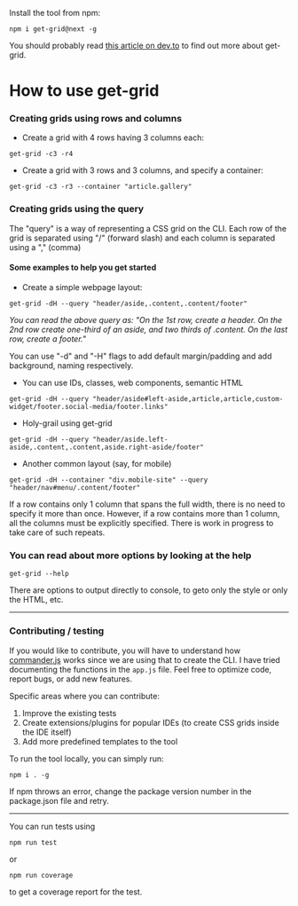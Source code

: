 Install the tool from npm:
```shell
npm i get-grid@next -g
```

You should probably read [this article on dev.to](https://dev.to/saunved/a-cli-tool-for-creating-css-grid-layouts-2aj4) to find out more about get-grid.

# How to use get-grid

### Creating grids using rows and columns
* Create a grid with 4 rows having 3 columns each:
```shell
get-grid -c3 -r4
```

* Create a grid with 3 rows and 3 columns, and specify a container:
```shell
get-grid -c3 -r3 --container "article.gallery"
```

### Creating grids using the query

The "query" is a way of representing a CSS grid on the CLI.
Each row of the grid is separated using "/" (forward slash) and each column is separated using a "," (comma)

#### Some examples to help you get started

* Create a simple webpage layout:
```shell
get-grid -dH --query "header/aside,.content,.content/footer" 
```

*You can read the above query as:
"On the 1st row, create a header. On the 2nd row create one-third of an aside, and two thirds of .content. On the last row, create a footer."*

You can use "-d" and "-H" flags to add default margin/padding and add background, naming respectively.

* You can use IDs, classes, web components, semantic HTML
```shell
get-grid -dH --query "header/aside#left-aside,article,article,custom-widget/footer.social-media/footer.links"
```

* Holy-grail using get-grid
```shell
get-grid -dH --query "header/aside.left-aside,.content,.content,aside.right-aside/footer"
```

* Another common layout (say, for mobile)
```shell
get-grid -dH --container "div.mobile-site" --query "header/nav#menu/.content/footer"
```

If a row contains only 1 column that spans the full width, there is no need to specify it more than once.
However, if a row contains more than 1 column, all the columns must be explicitly specified. There is work in progress to take care of such repeats.

### You can read about more options by looking at the help
```shell
get-grid --help
```
There are options to output directly to console, to geto only the style or only the HTML, etc.
* * *

### Contributing / testing
If you would like to contribute, you will have to understand how [commander.js](https://www.npmjs.com/package/commander) works since we are using that to create the CLI. I have tried documenting the functions in the ```app.js``` file. Feel free to optimize code, report bugs, or add new features.

Specific areas where you can contribute:
1. Improve the existing tests
2. Create extensions/plugins for popular IDEs (to create CSS grids inside the IDE itself)
3. Add more predefined templates to the tool

To run the tool locally, you can simply run:
```shell
npm i . -g
```

If npm throws an error, change the package version number in the package.json file and retry.
* * *
You can run tests using 
```shell
npm run test
```
or 
```shell
npm run coverage
```
to get a coverage report for the test.